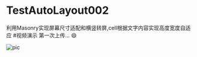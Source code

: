 # TestAutoLayout002
利用Masonry实现屏幕尺寸适配和横竖转屏,cell根据文字内容实现高度宽度自适应
#视频演示
第一次上传...
:smile:


![pic](https://cloud.githubusercontent.com/assets/8759050/9378580/291fcd8e-4755-11e5-8ed6-02903198145b.gif)



